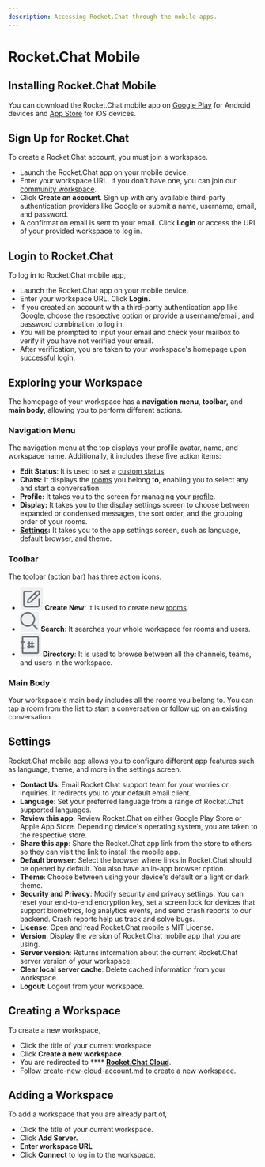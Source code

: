 ```yaml
---
description: Accessing Rocket.Chat through the mobile apps.
---
```


# Rocket.Chat Mobile

## Installing Rocket.Chat Mobile

You can download the Rocket.Chat mobile app on [Google Play](https://play.google.com/store/apps/details?id=chat.rocket.android\&hl=en\&gl=US) for Android devices and [App Store](https://apps.apple.com/us/app/rocket-chat/id1148741252) for iOS devices.

## Sign Up for Rocket.Chat

To create a Rocket.Chat account, you must join a workspace.

* Launch the Rocket.Chat app on your mobile device.
* Enter your workspace URL. If you don't have one, you can join our [community workspace](https://open.rocket.chat/).
* Click **Create an account**. Sign up with any available third-party authentication providers like Google or submit a name, username, email, and password.
* A confirmation email is sent to your email. Click **Login** or access the URL of your provided workspace to log in.

## Login to Rocket.Chat

To log in to Rocket.Chat mobile app,

* Launch the Rocket.Chat app on your mobile device.
* Enter your workspace URL. Click **Login.**
* If you created an account with a third-party authentication app like Google, choose the respective option or provide a username/email, and password combination to log in.
* You will be prompted to input your email and check your mailbox to verify if you have not verified your email.
* After verification, you are taken to your workspace's homepage upon successful login.

## Exploring your Workspace

The homepage of your workspace has a **navigation menu**, **toolbar,** and **main body,** allowing you to perform different actions.

### Navigation Menu

The navigation menu at the top displays your profile avatar, name, and workspace name. Additionally, it includes these five action items:

* **Edit Status**: It is used to set a [custom status](../workspace-administration/user-status.md).
* **Chats:** It displays the [rooms](../workspace-administration/rooms.md) you belong t**o**, enabling you to select any and start a conversation.
* **Profile:** It takes you to the screen for managing your [profile](../rocket.chat-cloud/manage-your-cloud-account/profile.md).
* **Display:** It takes you to the display settings screen to choose between expanded or condensed messages, the sort order, and the grouping order of your rooms.
* [**Settings**](../workspace-administration/settings/)**:** It takes you to the app settings screen, such as language, default browser, and theme.

### Toolbar

The toolbar (action bar) has three action icons.

* <img src="../../.gitbook/assets/create icon (1).png" alt="" data-size="line"> **Create New**: It is used to create new [rooms](../user-guides/rooms/).
* <img src="../../.gitbook/assets/search icon.png" alt="" data-size="line"> **Search**: It searches your whole workspace for rooms and users.
* <img src="../../.gitbook/assets/hashtag icon.png" alt="" data-size="line"> **Directory**: It is used to browse between all the channels, teams, and users in the workspace.

### Main Body

Your workspace's main body includes all the rooms you belong to. You can tap a room from the list to start a conversation or follow up on an existing conversation.

## Settings

Rocket.Chat mobile app allows you to configure different app features such as language, theme, and more in the settings screen.

* **Contact Us**: Email Rocket.Chat support team for your worries or inquiries. It redirects you to your default email client.
* **Language**: Set your preferred language from a range of Rocket.Chat supported languages.
* **Review this app**: Review Rocket.Chat on either Google Play Store or Apple App Store. Depending device's operating system, you are taken to the respective store.
* **Share this app**: Share the Rocket.Chat app link from the store to others so they can visit the link to install the mobile app.
* **Default browser**: Select the browser where links in Rocket.Chat should be opened by default. You also have an in-app browser option.
* **Theme**: Choose between using your device's default or a light or dark theme.
* **Security and Privacy**: Modify security and privacy settings. You can reset your end-to-end encryption key, set a screen lock for devices that support biometrics, log analytics events, and send crash reports to our backend. Crash reports help us track and solve bugs.
* **License**: Open and read Rocket.Chat mobile's MIT License.
* **Version**: Display the version of Rocket.Chat mobile app that you are using.
* **Server version**: Returns information about the current Rocket.Chat server version of your workspace.
* **Clear local server cache**: Delete cached information from your workspace.
* **Logout**: Logout from your workspace.

## Creating a Workspace

To create a new workspace,

* Click the title of your current workspace
* Click **Create a new workspace**.
* You are redirected to \*\*\*\* [**Rocket.Chat Cloud**](../rocket.chat-cloud).
* Follow [create-new-cloud-account.md](../rocket.chat-cloud/create-new-cloud-account.md "mention") to create a new workspace.

## Adding a Workspace

To add a workspace that you are already part of,

* Click the title of your current workspace.
* Click **Add Server.**
* **Enter workspace URL**
* Click **Connect** to log in to the workspace.
